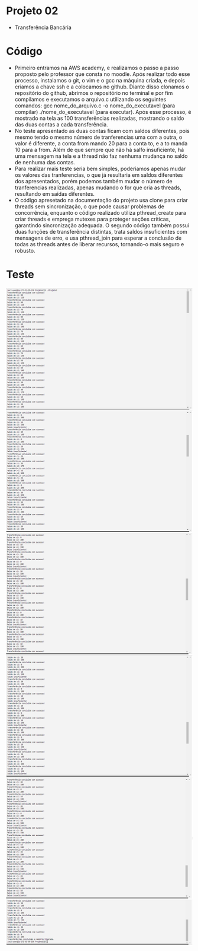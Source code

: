 # Projeto 02

- Transferência Bancária

# Código

- Primeiro entramos na AWS academy, e realizamos o passo a passo proposto pelo professor que consta no moodle. Após realizar todo esse processo, instalamos o git, o vim e o gcc na máquina criada, e depois criamos a chave ssh e a colocamos no github. Diante disso clonamos o repositório do github, abrimos o repositório no terminal e por fim compilamos e executamos o arquivo.c utilizando os seguintes comandos: gcc nome_do_arquivo.c -o nome_do_executavel (para compilar) ./nome_do_executavel (para executar). Após esse processo, é mostrado na tela as 100 transferências realizadas, mostrando o saldo das duas contas a cada transferência.
- No teste apresentado as duas contas ficam com saldos diferentes, pois mesmo tendo o mesmo número de tranferencias uma com a outra, o valor é diferente, a conta from mando 20 para a conta to, e a to manda 10 para a from. Além de que sempre que não há salfo insuficiente, há uma mensagem na tela e a thread não faz nenhuma mudança no saldo de nenhuma das contas.
- Para realizar mais teste seria bem simples, poderiamos apenas mudar os valores das tranferencias, o que já resultaria em saldos diferentes dos apresentados, porém podemos também mudar o número de tranferencias realizadas, apenas mudando o for que cria as threads, resultando em saídas diferentes.
- O código apresetado na documentação do projeto usa clone para criar threads sem sincronização, o que pode causar problemas de concorrência, enquanto o código realizado utiliza pthread_create para criar threads e emprega mutexes para proteger seções críticas, garantindo sincronização adequada. O segundo código também possui duas funções de transferência distintas, trata saldos insuficientes com mensagens de erro, e usa pthread_join para esperar a conclusão de todas as threads antes de liberar recursos, tornando-o mais seguro e robusto.

# Teste

![Texto Alternativo](https://github.com/Neto-Sciamarelli/SO/blob/main/Projeto2/Print1.png)
![Texto Alternativo](https://github.com/Neto-Sciamarelli/SO/blob/main/Projeto2/Print2.png)
![Texto Alternativo](https://github.com/Neto-Sciamarelli/SO/blob/main/Projeto2/Print3.png)
![Texto Alternativo](https://github.com/Neto-Sciamarelli/SO/blob/main/Projeto2/Print4.png)
![Texto Alternativo](https://github.com/Neto-Sciamarelli/SO/blob/main/Projeto2/Print5.png)
![Texto Alternativo](https://github.com/Neto-Sciamarelli/SO/blob/main/Projeto2/Print6.png)
